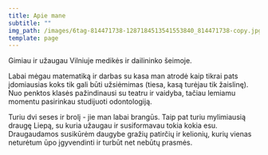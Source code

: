 ```yaml
---
title: Apie mane
subtitle: ""
img_path: /images/6tag-814471738-1287184513541553840_814471738-copy.jpg
template: page
---
```

Gimiau ir užaugau Vilniuje medikės ir dailininko šeimoje. 

Labai mėgau matematiką ir darbas su kasa man atrodė kaip tikrai pats įdomiausias koks tik gali būti užsiėmimas (tiesa, kasą turėjau tik žaislinę). Nuo penktos klasės pažindinausi su teatru ir vaidyba, tačiau lemiamu momentu pasirinkau studijuoti odontologiją. 

Turiu dvi seses ir brolį - jie man labai brangūs. Taip pat turiu mylimiausią draugę Liepą, su kuria užaugau ir susiformavau tokia kokia esu. Draugaudamos susikūrėm daugybe gražių patirčių ir kelionių, kurių vienas neturėtum ūpo įgyvendinti ir turbūt net nebūtų prasmės.